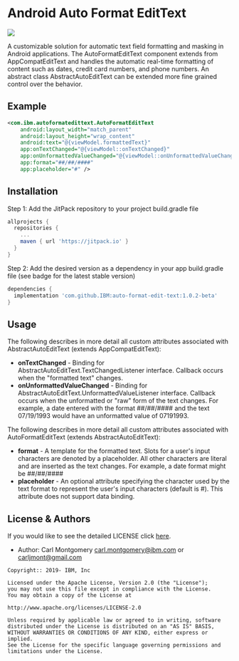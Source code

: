 # Android Auto Format EditText
[![](https://jitpack.io/v/IBM/auto-format-edit-text.svg)](https://jitpack.io/#IBM/auto-format-edit-text)

A customizable solution for automatic text field formatting and masking in Android applications. The AutoFormatEditText component extends from AppCompatEditText and handles the automatic real-time formatting of content such as dates, credit card numbers, and phone numbers. An abstract class AbstractAutoEditText can be extended more fine grained control over the behavior.

## Example
```xml
<com.ibm.autoformatedittext.AutoFormatEditText
    android:layout_width="match_parent"
    android:layout_height="wrap_content"
    android:text="@{viewModel.formattedText}"
    app:onTextChanged="@{viewModel::onTextChanged}"
    app:onUnformattedValueChanged="@{viewModel::onUnformattedValueChanged}"
    app:format="##/##/####"
    app:placeholder="#" />
```
## Installation
Step 1: Add the JitPack repository to your project build.gradle file 
```gradle
allprojects {
  repositories {
    ...
	maven { url 'https://jitpack.io' }
  }
}
```

Step 2: Add the desired version as a dependency in your app build.gradle file (see badge for the latest stable version)
```gradle
dependencies {
  implementation 'com.github.IBM:auto-format-edit-text:1.0.2-beta'
}
```

## Usage

The following describes in more detail all custom attributes associated with AbstractAutoEditText (extends AppCompatEditText):
* **onTextChanged** - Binding for AbstractAutoEditText.TextChangedListener interface. Callback occurs when the "formatted text" changes.  
* **onUnformattedValueChanged** - Binding for AbstractAutoEditText.UnformattedValueListener interface. Callback occurs when the unformatted or "raw" form of the text changes. For example, a date entered with the format ##/##/#### and the text 07/19/1993 would have an unformatted value of 07191993.

The following describes in more detail all custom attributes associated with AutoFormatEditText (extends AbstractAutoEditText):
* **format** - A template for the formatted text. Slots for a user's input characters are denoted by a placeholder. All other characters are literal and are inserted as the text changes. For example, a date format might be ##/##/####
* **placeholder** - An optional attribute specifying the character used by the text format to represent the user's input characters (default is #). This attribute does not support data binding.


<!-- License and Authors is optional here, but gives you the ability to highlight who is involed in the project -->
## License & Authors

If you would like to see the detailed LICENSE click [here](LICENSE).

- Author: Carl Montgomery <carl.montgomery@ibm.com> or <carljmont@gmail.com>

```text
Copyright:: 2019- IBM, Inc

Licensed under the Apache License, Version 2.0 (the "License");
you may not use this file except in compliance with the License.
You may obtain a copy of the License at

http://www.apache.org/licenses/LICENSE-2.0

Unless required by applicable law or agreed to in writing, software
distributed under the License is distributed on an "AS IS" BASIS,
WITHOUT WARRANTIES OR CONDITIONS OF ANY KIND, either express or implied.
See the License for the specific language governing permissions and
limitations under the License.
```
